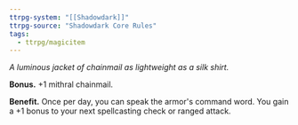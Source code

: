 ```yaml
---
ttrpg-system: "[[Shadowdark]]"
ttrpg-source: "Shadowdark Core Rules"
tags:
  - ttrpg/magicitem
---
```

*A luminous jacket of chainmail as lightweight as a silk shirt.*

**Bonus.** +1 mithral chainmail. 

**Benefit.** Once per day, you can speak the armor's command word. You gain a +1 bonus to your next spellcasting check or ranged attack.
